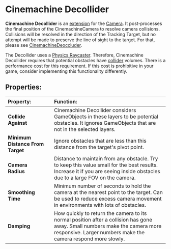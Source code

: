# Cinemachine Decollider

__Cinemachine Decollider__ is an [extension](CinemachineVirtualCameraExtensions.md) for the [Camera](CinemachineCamera.md). It post-processes the final position of the CinemachineCamera to resolve camera collisions.  Collisions will be resolved in the direction of the Tracking Target, but no attempt will be made to preserve the line of sight to the target.  For that, please see [CinemachineDeoccluder](CinemachineDeoccluder.md).

The Decollider uses a [Physics Raycaster](https://docs.unity3d.com/Manual/script-PhysicsRaycaster.html). Therefore, Cinemachine Decollider requires that potential obstacles have [collider](https://docs.unity3d.com/Manual/CollidersOverview.html) volumes. There is a performance cost for this requirement. If this cost is prohibitive in your game, consider implementing this functionality differently.

## Properties:

| **Property:** || **Function:** |
|:---|:---|:---|
| __Collide Against__ || Cinemachine Decollider considers GameObjects in these layers to be potential obstacles. It ignores GameObjects that are not in the selected layers. |
| __Minimum Distance From Target__ || Ignore obstacles that are less than this distance from the target's pivot point. |
| __Camera Radius__ || Distance to maintain from any obstacle. Try to keep this value small for the best results. Increase it if you are seeing inside obstacles due to a large FOV on the camera. |
| __Smoothing Time__ |  | Minimum number of seconds to hold the camera at the nearest point to the target. Can be used to reduce excess camera movement in environments with lots of obstacles. |
| __Damping__ || How quickly to return the camera to its normal position after a collision has gone away. Small numbers make the camera more responsive. Larger numbers make the camera respond more slowly. |


